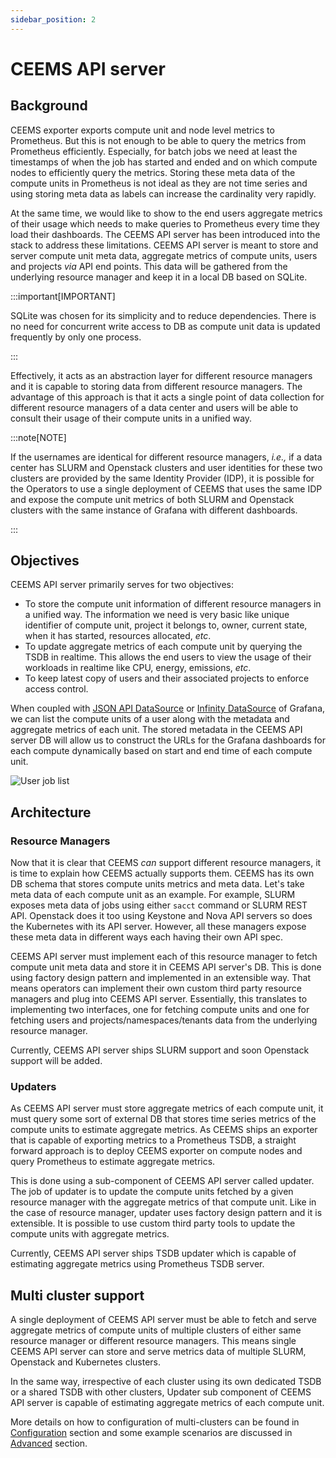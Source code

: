 ```yaml
---
sidebar_position: 2
---
```


# CEEMS API server

## Background

CEEMS exporter exports compute unit and node level metrics to Prometheus. But this is
not enough to be able to query the metrics from Prometheus efficiently. Especially, for
batch jobs we need at least the timestamps of when the job has started and ended and
on which compute nodes to efficiently query the metrics. Storing these meta data of
the compute units in Prometheus is not ideal as they are not time series and using storing meta
data as labels can increase the cardinality very rapidly.

At the same time, we would like to show to the end users aggregate metrics of their usage
which needs to make queries to Prometheus every time they load their dashboards. The
CEEMS API server has been introduced into the stack to address these limitations. CEEMS
API server is meant to store and server compute unit meta data, aggregate metrics of
compute units, users and projects _via_ API end points. This data will be gathered from
the underlying resource manager and keep it in a local DB based on SQLite.

:::important[IMPORTANT]

SQLite was chosen for its simplicity and to reduce dependencies. There is no need for
concurrent write access to DB as compute unit data is updated frequently by only one
process.

:::

Effectively, it acts as an abstraction layer for different
resource managers and it is capable to storing data from different resource managers.
The advantage of this approach is that it acts a single point of data collection for
different resource managers of a data center and users will be able to consult their
usage of their compute units in a unified way.

:::note[NOTE]

If the usernames are identical for different resource managers, _i.e.,_ if a data center
has SLURM and Openstack clusters and user identities for these two clusters are provided
by the same Identity Provider (IDP), it is possible for the Operators to use a
single deployment of CEEMS that uses the same IDP and expose the compute unit metrics
of both SLURM and Openstack clusters with the same instance of Grafana with
different dashboards.

:::

## Objectives

CEEMS API server primarily serves for two objectives:

- To store the compute unit information of different resource managers in a unified way.
The information we need is very basic like unique identifier of compute unit, project it
belongs to, owner, current state, when it has started, resources allocated, _etc_.
- To update aggregate metrics of each compute unit by querying the TSDB in realtime.
This allows the end users to view the usage of their workloads in realtime like CPU,
energy, emissions, _etc_.
- To keep latest copy of users and their associated projects to enforce access control.

When coupled with
[JSON API DataSource](https://grafana.github.io/grafana-json-datasource/installation/) or
[Infinity DataSource](https://grafana.com/grafana/plugins/yesoreyeram-infinity-datasource/)
of Grafana, we can list the compute units of a user
along with the metadata and aggregate metrics of each unit. The stored metadata in the
CEEMS API server DB will allow us to construct the URLs for the Grafana dashboards for
each compute dynamically based on start and end time of each compute unit.

![User job list](/img/dashboards/job_list_user.png)

## Architecture

### Resource Managers

Now that it is clear that CEEMS _can_ support different resource managers, it is time
to explain how CEEMS actually supports them. CEEMS has its own DB schema that stores
compute units metrics and meta data. Let's take meta data of each compute unit as an
example. For example, SLURM exposes meta data of jobs using either `sacct` command or
SLURM REST API. Openstack does it too using Keystone and Nova API servers so does the
Kubernetes with its API server. However, all these managers expose these meta data
in different ways each having their own API spec.

CEEMS API server must implement each of this resource manager to fetch compute unit
meta data and store it in CEEMS API server's DB. This is done using factory design
pattern and implemented in an extensible way. That means operators can implement their
own custom third party resource managers and plug into CEEMS API server. Essentially,
this translates to implementing two interfaces, one for fetching compute units and one
for fetching users and projects/namespaces/tenants data from the underlying resource
manager.

Currently, CEEMS API server ships SLURM support and soon Openstack support
will be added.

### Updaters

As CEEMS API server must store aggregate metrics of each compute unit, it must query
some sort of external DB that stores time series metrics of the compute units to
estimate aggregate metrics. As CEEMS ships an exporter that is capable of exporting
metrics to a Prometheus TSDB, a straight forward approach is to deploy CEEMS exporter
on compute nodes and query Prometheus to estimate aggregate metrics.

This is done using a sub-component of CEEMS API server called updater. The job of
updater is to update the compute units fetched by a given resource manager with the
aggregate metrics of that compute unit. Like in the case of resource manager, updater
uses factory design pattern and it is extensible. It is possible to use custom
third party tools to update the compute units with aggregate metrics.

Currently, CEEMS API server ships TSDB updater which is capable of estimating aggregate
metrics using Prometheus TSDB server.

## Multi cluster support

A single deployment of CEEMS API server must be able to fetch and serve aggregate metrics
of compute units of multiple clusters of either same resource manager or different
resource managers. This means single CEEMS API server can store and serve metrics data
of multiple SLURM, Openstack and Kubernetes clusters.

In the same way, irrespective of each cluster using its own dedicated TSDB or a shared
TSDB with other clusters, Updater sub component of CEEMS API server is capable of
estimating aggregate metrics of each compute unit.

More details on how to configuration of multi-clusters can be found in
[Configuration](../configuration/ceems-api-server.md) section and some example
scenarios are discussed in [Advanced](../advanced/multi-cluster.md) section.
